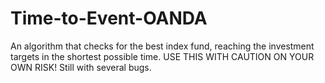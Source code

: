 # Time-to-Event-OANDA
An algorithm that checks for the best index fund, reaching the investment targets in the shortest possible time.
USE THIS WITH CAUTION ON YOUR OWN RISK! Still with several bugs. 
